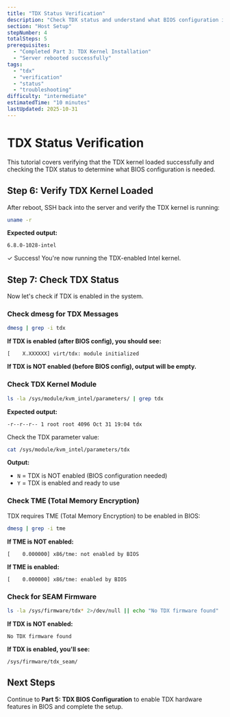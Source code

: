 ```yaml
---
title: "TDX Status Verification"
description: "Check TDX status and understand what BIOS configuration is needed"
section: "Host Setup"
stepNumber: 4
totalSteps: 5
prerequisites:
  - "Completed Part 3: TDX Kernel Installation"
  - "Server rebooted successfully"
tags:
  - "tdx"
  - "verification"
  - "status"
  - "troubleshooting"
difficulty: "intermediate"
estimatedTime: "10 minutes"
lastUpdated: 2025-10-31
---
```


# TDX Status Verification

This tutorial covers verifying that the TDX kernel loaded successfully and checking the TDX status to determine what BIOS configuration is needed.

## Step 6: Verify TDX Kernel Loaded

After reboot, SSH back into the server and verify the TDX kernel is running:

```bash
uname -r
```

**Expected output:**
```
6.8.0-1028-intel
```

✓ Success! You're now running the TDX-enabled Intel kernel.

## Step 7: Check TDX Status

Now let's check if TDX is enabled in the system.

### Check dmesg for TDX Messages

```bash
dmesg | grep -i tdx
```

**If TDX is enabled (after BIOS config), you should see:**
```
[    X.XXXXXX] virt/tdx: module initialized
```

**If TDX is NOT enabled (before BIOS config), output will be empty.**

### Check TDX Kernel Module

```bash
ls -la /sys/module/kvm_intel/parameters/ | grep tdx
```

**Expected output:**
```
-r--r--r-- 1 root root 4096 Oct 31 19:04 tdx
```

Check the TDX parameter value:

```bash
cat /sys/module/kvm_intel/parameters/tdx
```

**Output:**
- `N` = TDX is NOT enabled (BIOS configuration needed)
- `Y` = TDX is enabled and ready to use

### Check TME (Total Memory Encryption)

TDX requires TME (Total Memory Encryption) to be enabled in BIOS:

```bash
dmesg | grep -i tme
```

**If TME is NOT enabled:**
```
[    0.000000] x86/tme: not enabled by BIOS
```

**If TME is enabled:**
```
[    0.000000] x86/tme: enabled by BIOS
```

### Check for SEAM Firmware

```bash
ls -la /sys/firmware/tdx* 2>/dev/null || echo "No TDX firmware found"
```

**If TDX is NOT enabled:**
```
No TDX firmware found
```

**If TDX is enabled, you'll see:**
```
/sys/firmware/tdx_seam/
```

## Next Steps

Continue to **Part 5: TDX BIOS Configuration** to enable TDX hardware features in BIOS and complete the setup.
